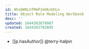```yaml
---
id: AhsDW0LUfMmPJmU6zUULn
title: Object Role Modeling Workbook
desc: ''
updated: 1644383878987
created: 1644383782895
---
```


- [[p.hasAuthor]] @terry-halpin

